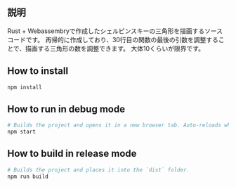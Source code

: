 ## 説明
Rust + Webassembryで作成したシェルピンスキーの三角形を描画するソースコードです。
再帰的に作成しており、30行目の関数の最後の引数を調整することで、描画する三角形の数を調整できます。
大体10くらいが限界です。

## How to install

```sh
npm install
```

## How to run in debug mode

```sh
# Builds the project and opens it in a new browser tab. Auto-reloads when the project changes.
npm start
```

## How to build in release mode

```sh
# Builds the project and places it into the `dist` folder.
npm run build
```
